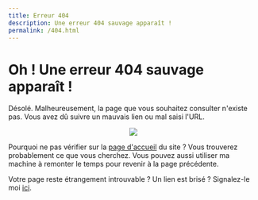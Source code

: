 ```yaml
---
title: Erreur 404
description: Une erreur 404 sauvage apparaît !
permalink: /404.html
---
```


# Oh ! Une erreur 404 sauvage apparaît !

Désolé. Malheureusement, la page que vous souhaitez consulter n'existe pas. Vous avez dû suivre un mauvais lien ou mal saisi l'URL.
<p align="center">
  <img src="https://testabsol.github.io/assets/images/art/Absol_404.png" text-align="center"><br>
</p>

Pourquoi ne pas vérifier sur la [page d'accueil](/) du site ? Vous trouverez probablement ce que vous cherchez.
Vous pouvez aussi utiliser ma machine à remonter le temps pour <span class="a" onclick="window.history.back()">revenir à la page précédente</span>.

Votre page reste étrangement introuvable ? Un lien est brisé ? Signalez-le moi [ici](https://github.com/SombrAbsol/SombrAbsol.github.io/issues).
